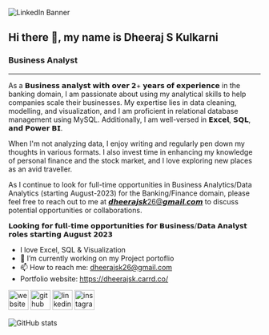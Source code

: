 ![LinkedIn Banner](https://user-images.githubusercontent.com/77773902/216828509-ba02303c-11b4-4431-9633-819bc67d2643.png)


## Hi there 👋, my name is Dheeraj S Kulkarni
### Business Analyst
----------------------------------------------------------------------------------------------------------------------------------------------------------------
As a 𝗕𝘂𝘀𝗶𝗻𝗲𝘀𝘀 𝗮𝗻𝗮𝗹𝘆𝘀𝘁 𝘄𝗶𝘁𝗵 𝗼𝘃𝗲𝗿 𝟮+ 𝘆𝗲𝗮𝗿𝘀 𝗼𝗳 𝗲𝘅𝗽𝗲𝗿𝗶𝗲𝗻𝗰𝗲 in the banking domain, I am passionate about using my analytical skills to help companies scale their businesses. My expertise lies in data cleaning, modelling, and visualization, and I am proficient in relational database management using MySQL. Additionally, I am well-versed in 𝗘𝘅𝗰𝗲𝗹, 𝗦𝗤𝗟, 𝗮𝗻𝗱 𝗣𝗼𝘄𝗲𝗿 𝗕𝗜.

When I'm not analyzing data, I enjoy writing and regularly pen down my thoughts in various formats. I also invest time in enhancing my knowledge of personal finance and the stock market, and I love exploring new places as an avid traveller.

As I continue to look for full-time opportunities in Business Analytics/Data Analytics (starting August-2023) for the Banking/Finance domain, please feel free to reach out to me at 𝙙𝙝𝙚𝙚𝙧𝙖𝙟𝙨𝙠26@𝙜𝙢𝙖𝙞𝙡.𝙘𝙤𝙢 to discuss potential opportunities or collaborations.

𝗟𝗼𝗼𝗸𝗶𝗻𝗴 𝗳𝗼𝗿 𝗳𝘂𝗹𝗹-𝘁𝗶𝗺𝗲 𝗼𝗽𝗽𝗼𝗿𝘁𝘂𝗻𝗶𝘁𝗶𝗲𝘀 𝗳𝗼𝗿 𝗕𝘂𝘀𝗶𝗻𝗲𝘀𝘀/𝗗𝗮𝘁𝗮 𝗔𝗻𝗮𝗹𝘆𝘀𝘁 𝗿𝗼𝗹𝗲𝘀 𝘀𝘁𝗮𝗿𝘁𝗶𝗻𝗴 𝗔𝘂𝗴𝘂𝘀𝘁 𝟮𝟬𝟮𝟯 

- I love Excel, SQL & Visualization 
- 🔭 I’m currently working on my Project portoflio 
- 📫 How to reach me: dheerajsk26@gmail.com
- Portfolio website: https://dheerajsk.carrd.co/

[<img src='https://cdn.jsdelivr.net/npm/simple-icons@3.0.1/icons/icloud.svg' alt='website' height='40'>](https://dheerajsk.carrd.co/)
[<img src='https://cdn.jsdelivr.net/npm/simple-icons@3.0.1/icons/github.svg' alt='github' height='40'>](https://github.com/dheerajsk26)  [<img src='https://cdn.jsdelivr.net/npm/simple-icons@3.0.1/icons/linkedin.svg' alt='linkedin' height='40'>](https://www.linkedin.com/in/dheeraj-s-kulkarni/)  [<img src='https://cdn.jsdelivr.net/npm/simple-icons@3.0.1/icons/instagram.svg' alt='instagram' height='40'>](https://www.instagram.com/dheerature/)  


![GitHub stats](https://github-readme-stats.vercel.app/api?username=dheerajsk26&show_icons=true)  







